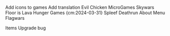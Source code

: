 Add icons to games
Add translation
Evil Chicken
MicroGames
Skywars
Floor is Lava
Hunger Games {cm:2024-03-31}
Spleef
Deathrun
About Menu
Flagwars

Items Upgrade bug